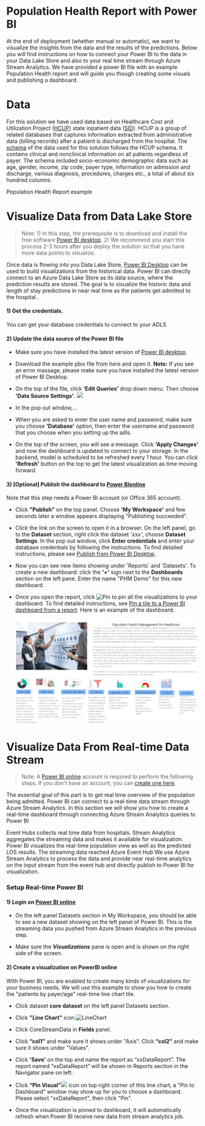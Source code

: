 # Population Health Report with Power BI

At the end of deployment (whether manual or automatic), we want to visualize the insights from the data and the results of the predictions. Below you will find instructions on how to connect your Power BI to the data in your Data Lake Store and also to your real time stream through Azure Stream Analytics. We have provided a power BI file with an example Population Health report and will guide you though creating some visuals and publishing a dashboard.

# Data
For this solution we have used data based on Healthcare Cost and Utilization Project ([HCUP](http://www.hcup-us.ahrq.gov/)) state inpatient data ([SID](https://www.hcup-us.ahrq.gov/sidoverview.jsp)). HCUP is a group of related databases that captures information extracted from administrative data (billing records) after a patient is discharged from the hospital. The [schema](https://www.hcup-us.ahrq.gov/db/state/siddist/siddistvarnote2013.jsp) of the data used for this solution follows the HCUP schema. It contains clinical and nonclinical information on all patients regardless of payer. The schema included socio-economic demographic data such as age, gender, income, zip code, payer type, information on admission and discharge, various diagnosis, procedures, charges etc., a total of about six hundred columns. 

Population Health Report example


# Visualize Data from Data Lake Store

> Note:  1) In this step, the prerequisite is to download and install the free software [Power BI desktop](https://powerbi.microsoft.com/desktop). 2) We recommend you start this process 2-3 hours after you deploy the solution so that you have more data points to visualize.

Once data is flowing into you Data Lake Store, [Power BI Desktop](https://powerbi.microsoft.com/en-us/desktop) can be used to build visualizations from the historical data. Power BI can directly connect to an Azure Data Lake Store as its data source, where the prediction results are stored.  The goal is to visualize the historic data and length of stay predictions in near real time as the patients get admitted to the hospital .

#### 1) Get the credentials.

  You can get your database credentials to connect to your ADLS

#### 2)	Update the data source of the Power BI file

  -  Make sure you have installed the latest version of [Power BI desktop](https://powerbi.microsoft.com/desktop).

  -	Download the example pbix file from here and open it. **Note:** If you see an error massage, please make sure you have installed the latest version of Power BI Desktop.

  - On the top of the file, click **‘Edit Queries’** drop down menu. Then choose **'Data Source Settings'**.
  ![](Figures/PowerBI-7.png)

  - In the pop out window,...

  - When you are asked to enter the user name and password, make sure you choose **'Database'** option, then enter the username and password that you choose when you setting up the adls.

  - On the top of the screen, you will see a message. Click **'Apply Changes'** and now the dashboard is updated to connect to your storage. In the backend, model is scheduled to be refreshed every 1 hour. You can click **'Refresh'** button on the top to get the latest visualization as time moving forward.

#### 3) [Optional] Publish the dashboard to [Power BIonline](http://www.powerbi.com/)
  Note that this step needs a Power BI account (or Office 365 account).
  - Click **"Publish"** on the top panel. Choose **'My Workspace'** and few seconds later a window appears displaying "Publishing succeeded".

  - Click the link on the screen to open it in a browser. On the left panel, go to the **Dataset** section, right click the dataset *'xxx'*, choose **Dataset Settings**. In the pop out window, click **Enter credentials** and enter your database credentials by following the instructions. To find detailed instructions, please see [Publish from Power BI Desktop](https://support.powerbi.com/knowledgebase/articles/461278-publish-from-power-bi-desktop).

  - Now you can see new items showing under 'Reports' and 'Datasets'. To create a new dashboard: click the **'+'** sign next to the
    **Dashboards** section on the left pane. Enter the name "PHM Demo" for this new dashboard.

  - Once you open the report, click   ![Pin](Figures/PowerBI-4.png) to pin all the visualizations to your dashboard. To find detailed instructions, see [Pin a tile to a Power BI dashboard from a report](https://support.powerbi.com/knowledgebase/articles/430323-pin-a-tile-to-a-power-bi-dashboard-from-a-report). Here is an example of the dashboard.

      ![DashboardExample](https://github.com/Azure/cortana-intelligence-population-health-management/blob/master/ManualDeploymentGuide/media/PHMmainpage.PNG?raw=true)


# Visualize Data From Real-time Data Stream

> Note: A [Power BI online](http://www.powerbi.com/) account is required to perform the following steps. If you don't have an account, you can [create one here](https://powerbi.microsoft.com/pricing).

The essential goal of this part is to get real time overview of the population being admitted. Power BI can connect to a real-time data stream through Azure Stream Analytics. In this section we will show you how to create a real-time dashboard through connecting Azure Stream Analytics queries to Power BI

Event Hubs collects real time data from hospitals.
Stream Analytics aggregates the streaming data and makes it available for visualization.
Power BI visualizes the real-time population view as well as the predicted LOS results.
The streaming data reached Azure Event Hub
We use Azure Stream Analytics to process the data and provide near real-time analytics on the input stream from the event hub and directly publish to Power BI for visualization.

### Setup Real-time Power BI
#### 1) Login on [Power BI online](http://www.powerbi.com)

-   On the left panel Datasets section in My Workspace, you should be able to see a new dataset showing on the left panel of Power BI. This is the streaming data you pushed from Azure Stream Analytics in the previous step.

-   Make sure the ***Visualizations*** pane is open and is shown on the
    right side of the screen.

#### 2) Create a visualization on PowerBI online
With Power BI, you are enabled to create many kinds of visualizations for your business needs. We will use this example to show you how to create the "patients by payer/age" real-time line chart tile.

-	Click dataset **core dataset** on the left panel Datasets section.

-	Click **"Line Chart"** icon.![LineChart](Figures/PowerBI-3.png)

-	Click CoreStreamData in **Fields** panel.

-	Click **“col1”** and make sure it shows under "Axis". Click **“col2”** and make sure it shows under "Values".

-	Click **'Save'** on the top and name the report as “xxDataReport”. The report named “xxDataReport” will be shown in Reports section in the Navigator pane on left.

-	Click **“Pin Visual”**![](Figures/PowerBI-4.png) icon on top right corner of this line chart, a "Pin to Dashboard" window may show up for you to choose a dashboard. Please select "xxDataReport", then click "Pin".

- Once the visualization is pinned to dashboard, it will automatically refresh when Power BI receive new data from stream analytics job.






